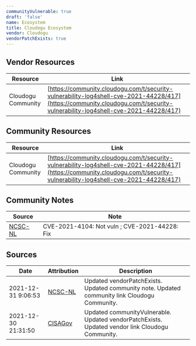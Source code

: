 ```yaml
---
communityVulnerable: true
draft: 'false'
name: Ecosystem
title: Cloudogu Ecosystem
vendor: Cloudogu
vendorPatchExists: true
---
```


## Vendor Resources
| Resource | Link |
| --- | --- |
| Cloudogu Community | [https://community.cloudogu.com/t/security-vulnerability-log4shell-cve-2021-44228/417](https://community.cloudogu.com/t/security-vulnerability-log4shell-cve-2021-44228/417) |

## Community Resources
| Resource | Link |
| --- | --- |
| Cloudogu Community | [https://community.cloudogu.com/t/security-vulnerability-log4shell-cve-2021-44228/417](https://community.cloudogu.com/t/security-vulnerability-log4shell-cve-2021-44228/417) |

## Community Notes
| Source | Note |
| --- | --- |
| [NCSC-NL](https://github.com/NCSC-NL/log4shell/blob/main/software/README.md) | CVE-2021-4104: Not vuln ; CVE-2021-44228: Fix </ul> |

## Sources
| Date | Attribution | Description |
| --- | --- | --- |
| 2021-12-31 9:06:53 | [NCSC-NL](https://github.com/NCSC-NL/log4shell/blob/main/software/README.md) | Updated vendorPatchExists. Updated community note. Updated community link Cloudogu Community.  |
| 2021-12-30 21:31:50 | [CISAGov](https://raw.githubusercontent.com/cisagov/log4j-affected-db/develop/README.md) | Updated communityVulnerable. Updated vendorPatchExists. Updated vendor link Cloudogu Community.  |

